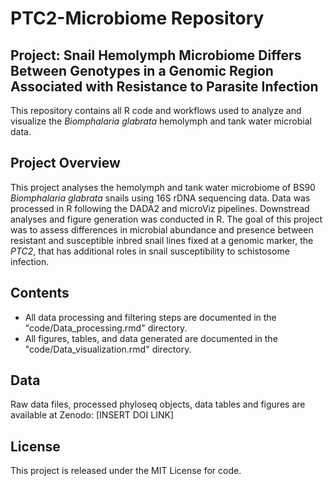 # PTC2-Microbiome Repository

## Project: Snail Hemolymph Microbiome Differs Between Genotypes in a Genomic Region Associated with Resistance to Parasite Infection
This repository contains all R code and workflows used to analyze and visualize the *Biomphalaria glabrata* hemolymph and tank water microbial data.

## Project Overview
This project analyses the hemolymph and tank water microbiome of BS90 _Biomphalaria glabrata_ snails using 16S rDNA sequencing data. Data was processed in R following the DADA2 and microViz pipelines. Downstread analyses and figure generation was conducted in R. The goal of this project was to assess differences in microbial abundance and presence between resistant and susceptible inbred snail lines fixed at a genomic marker, the _PTC2_, that has additional roles in snail susceptibility to schistosome infection. 

## Contents
* All data processing and filtering steps are documented in the "code/Data_processing.rmd" directory. 
* All figures, tables, and data generated are documented in the "code/Data_visualization.rmd" directory. 

## Data
Raw data files, processed phyloseq objects, data tables and figures are available at Zenodo: [INSERT DOI LINK]

## License
This project is released under the MIT License for code.
